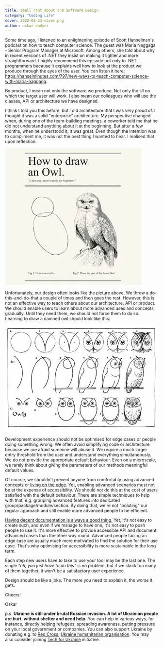 ```yaml
---
title: Small rant about the Software Design
category: "Coding Life"
cover: 2022-03-23-cover.png
author: oskar dudycz
---
```


Some time ago, I listened to an enlightening episode of Scott Hanselman's podcast on how to teach computer science. The guest was Maria Naggaga - Senior Program Manager at Microsoft. Among others, she told about why in recent versions of .NET they insist on making it lighter and more straightforward. I highly recommend this episode not only to .NET programmers because it explains well how to look at the product we produce through the eyes of the user. You can listen it here: https://hanselminutes.com/797/new-ways-to-teach-computer-science-with-maria-naggaga.

By product, I mean not only the software we produce. Not only the UI on which the target user will work. I also mean our colleagues who will use the classes, API or architecture we have designed.

I think I told you this before, but I did architecture that I was very proud of. I thought it was a solid "enterprise" architecture. My perspective changed when, during one of the team-building meetings, a coworker told me that he did not understand anything about it at the beginning. But after a few months, when he understood it, it was great. Even though the intention was to compliment me, it was not the best thing I wanted to hear. I realised that upon reflection.

![cover](2022-03-23-cover.png)

Unfortunately, our design often looks like the picture above. We throw a do-this-and-do-that a couple of times and then goes the rest. However, this is not an effective way to teach others about our architecture, API or product. We should enable users to learn about more advanced uses and concepts gradually. Until they need them, we should not force them to do so. Learning to draw a damned owl should look like this:

![cover](2022-03-23-owl.png)

Development experience should not be optimised for edge cases or people doing something wrong. We often avoid simplifying code or architecture because we are afraid someone will abuse it. We require a much larger entry threshold from the user and understand everything simultaneously. We do not provide the appropriate default behaviour. Even on a microscale, we rarely think about giving the parameters of our methods meaningful default values.

Of course, we shouldn't prevent anyone from comfortably using advanced concepts or [living on the edge](https://www.youtube.com/watch?v=7nqcL0mjMjw). Yet, enabling advanced scenarios must not be at the expense of accessibility. We should not do this at the cost of users satisfied with the default behaviour. There are simple techniques to help with that, e.g. grouping advanced features into dedicated group/package/module/section. By doing that, we're not "poluting" our regular approach and still enable more advanced people to be efficient.

[Having decent documentation is always a good thing.](/en/how_to_successfully_do_documentation_without_maintenance_burden/) Yet, it's not easy to create such, and even if we manage to have one, it's not easy to push people to use it. It's more effective to provide accessible API and document advanced cases than the other way round. Advanced people facing an edge case are usually much more motivated to find the solution for their use case. That's why optimising for accessibility is more sustainable in the long term.

Each step new users have to take to use your tool may be the last one. The single _"ah, you just have to do this"_ is no problem, but if we stack too many of them together, it won't be a satisfactory user experience.

Design should be like a joke. The more you need to explain it, the worse it gets.

Cheers!

Oskar

p.s. **Ukraine is still under brutal Russian invasion. A lot of Ukrainian people are hurt, without shelter and need help.** You can help in various ways, for instance, directly helping refugees, spreading awareness, putting pressure on your local government or companies. You can also support Ukraine by donating e.g. to [Red Cross](https://www.icrc.org/en/donate/ukraine), [Ukraine humanitarian organisation](https://savelife.in.ua/en/donate/). You may also consider joining [Tech for Ukraine](https://techtotherescue.org/tech/tech-for-ukraine) initiative.
